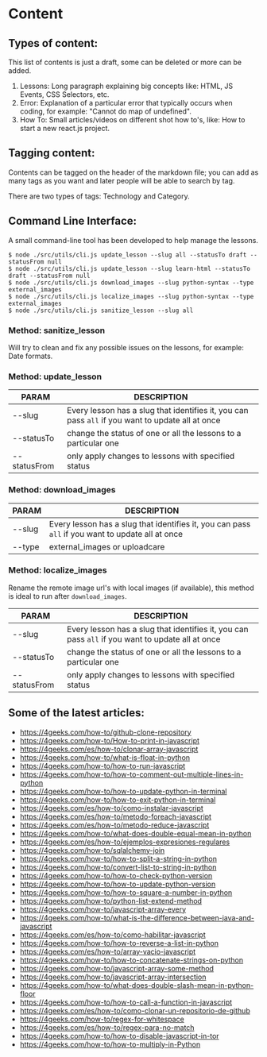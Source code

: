 # Content

## Types of content:

This list of contents is just a draft, some can be deleted or more can be added.

  1. Lessons: Long paragraph explaining big concepts like: HTML, JS Events, CSS Selectors, etc.
  2. Error: Explanation of a particular error that typically occurs when coding, for example: "Cannot do map of undefined".
  3. How To: Small articles/videos on different shot how to's, like: How to start a new react.js project.

##  Tagging content:

Contents can be tagged on the header of the markdown file; you can add as many tags as you want and later people will be able to search by tag.

There are two types of tags: Technology and Category.

## Command Line Interface:

A small command-line tool has been developed to help manage the lessons.

```
$ node ./src/utils/cli.js update_lesson --slug all --statusTo draft --statusFrom null
$ node ./src/utils/cli.js update_lesson --slug learn-html --statusTo draft --statusFrom null
$ node ./src/utils/cli.js download_images --slug python-syntax --type external_images
$ node ./src/utils/cli.js localize_images --slug python-syntax --type external_images
$ node ./src/utils/cli.js sanitize_lesson --slug all
```

### Method: sanitize_lesson

Will try to clean and fix any possible issues on the lessons, for example: Date formats.

### Method: update_lesson

| PARAM         | DESCRIPTION |
| ---------     | ----------- |
| --slug        | Every lesson has a slug that identifies it, you can pass `all` if you want to update all at once |
| --statusTo    | change the status of one or all the lessons to a particular one |
| --statusFrom  | only apply changes to lessons with specified status |

### Method: download_images

| PARAM         | DESCRIPTION |
| ---------     | ----------- |
| --slug        | Every lesson has a slug that identifies it, you can pass `all` if you want to update all at once |
| --type  | external_images or uploadcare |

### Method: localize_images

Rename the remote image url's with local images (if available), this method is ideal to run after `download_images`.

| PARAM         | DESCRIPTION |
| ---------     | ----------- |
| --slug        | Every lesson has a slug that identifies it, you can pass `all` if you want to update all at once |
| --statusTo    | change the status of one or all the lessons to a particular one |
| --statusFrom  | only apply changes to lessons with specified status |


## Some of the latest articles:

- https://4geeks.com/how-to/github-clone-repository
- https://4geeks.com/how-to/How-to-print-in-javascript
- https://4geeks.com/es/how-to/clonar-array-javascript
- https://4geeks.com/how-to/what-is-float-in-python
- https://4geeks.com/how-to/how-to-run-javascript
- https://4geeks.com/how-to/how-to-comment-out-multiple-lines-in-python
- https://4geeks.com/how-to/how-to-update-python-in-terminal
- https://4geeks.com/how-to/how-to-exit-python-in-terminal
- https://4geeks.com/es/how-to/como-instalar-javascript
- https://4geeks.com/es/how-to/metodo-foreach-javascript
- https://4geeks.com/es/how-to/metodo-reduce-javascript
- https://4geeks.com/how-to/what-does-double-equal-mean-in-python
- https://4geeks.com/es/how-to/ejemplos-expresiones-regulares
- https://4geeks.com/how-to/sqlalchemy-join
- https://4geeks.com/how-to/how-to-split-a-string-in-python
- https://4geeks.com/how-to/convert-list-to-string-in-python
- https://4geeks.com/how-to/how-to-check-python-version
- https://4geeks.com/how-to/how-to-update-python-version
- https://4geeks.com/how-to/how-to-square-a-number-in-python
- https://4geeks.com/how-to/python-list-extend-method
- https://4geeks.com/how-to/javascript-array-every
- https://4geeks.com/how-to/what-is-the-difference-between-java-and-javascript
- https://4geeks.com/es/how-to/como-habilitar-javascript
- https://4geeks.com/how-to/how-to-reverse-a-list-in-python
- https://4geeks.com/es/how-to/array-vacio-javascript
- https://4geeks.com/how-to/how-to-concatenate-strings-on-python
- https://4geeks.com/how-to/javascript-array-some-method
- https://4geeks.com/how-to/javascript-array-intersection
- https://4geeks.com/how-to/what-does-double-slash-mean-in-python-floor
- https://4geeks.com/how-to/how-to-call-a-function-in-javascript
- https://4geeks.com/es/how-to/como-clonar-un-repositorio-de-github
- https://4geeks.com/how-to/regex-for-whitespace
- https://4geeks.com/es/how-to/regex-para-no-match
- https://4geeks.com/how-to/how-to-disable-javascript-in-tor
- https://4geeks.com/how-to/how-to-multiply-in-Python
